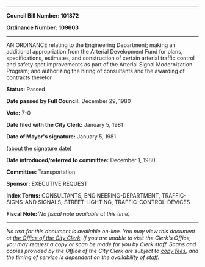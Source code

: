 

********

**Council Bill Number: 101872**
   
**Ordinance Number: 109603**
********

 AN ORDINANCE relating to the Engineering Department; making an additional appropriation from the Arterial Development Fund for plans, specifications, estimates, and construction of certain arterial traffic control and safety spot improvements as part of the Arterial Signal Modernization Program; and authorizing the hiring of consultants and the awarding of contracts therefor.

**Status:** Passed
   
**Date passed by Full Council:** December 29, 1980
   
**Vote:** 7-0
   
**Date filed with the City Clerk:** January 5, 1981
   
**Date of Mayor's signature:** January 5, 1981
   
[(about the signature date)](/~public/approvaldate.htm)
   
   
   
**Date introduced/referred to committee:** December 1, 1980
   
**Committee:** Transportation
   
**Sponsor:** EXECUTIVE REQUEST
   
   
**Index Terms:** CONSULTANTS, ENGINEERING-DEPARTMENT, TRAFFIC-SIGNS-AND SIGNALS, STREET-LIGHTING, TRAFFIC-CONTROL-DEVICES

**Fiscal Note:**_(No fiscal note available at this time)_
********

_No text for this document is available on-line. You may view this document at [the Office of the City Clerk](http://www.seattle.gov/leg/clerk/contactUs.htm). If you are unable to visit the Clerk's Office, you may request a copy or scan be made for you by Clerk staff. Scans and copies provided by the Office of the City Clerk are subject to [copy fees](http://clerk.seattle.gov/~public/clerkfees.htm), and the timing of service is dependent on the availability of staff._

